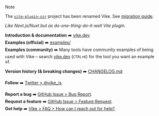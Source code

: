 > [!NOTE]  
> The [`vite-plugin-ssr`](https://vite-plugin-ssr.com/) project has been renamed Vike. See [migration guide](https://vite-plugin-ssr.com/vike).

*Like Next.js/Nuxt but as do-one-thing-do-it-well Vite plugin.*

**Introduction & documentation** :arrow_right: [vike.dev](https://vike.dev)
<br/>
**Examples (official)** :arrow_right: [examples/](https://github.com/vikejs/vike/tree/main/examples)
<br/>
**Examples (community)** :arrow_right: Many tools have community examples of being used with Vike – search [vike.dev](https://vike.dev) (`CTRL+K`) for the tool you want an example of.

**Version history (& breaking changes)** :arrow_right: [CHANGELOG.md](/CHANGELOG.md)

**Follow** :arrow_right: [Twitter > @vike_js](https://twitter.com/vike_js).

**Report a bug** :arrow_right: [GitHub Issue > Bug Report](https://github.com/vitejs/vite/issues/new/choose).
<br/>
**Request a feature** :arrow_right: [GitHub Issue > Feature Request](https://github.com/vitejs/vite/issues/new/choose).
<br/>
**Get help** :arrow_right: [Vike > FAQ > How can I reach out for help?](https://vike.dev/faq#how-can-i-reach-out-for-help).
